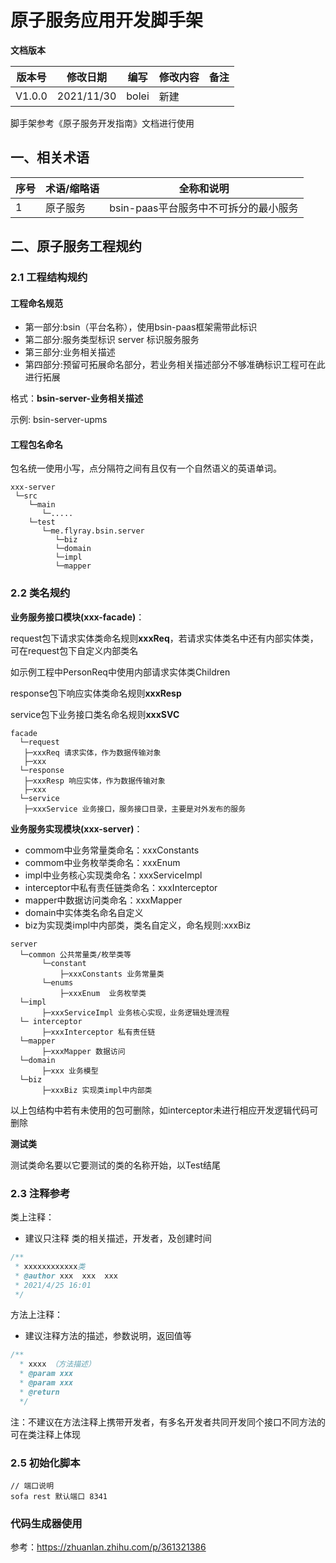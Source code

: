 # 原子服务应用开发脚手架

  **文档版本**

| 版本号 | 修改日期   | 编写   | 修改内容                     | 备注 |
| ------ | ---------- | ------ | ---------------------------- | ---- |
| V1.0.0 | 2021/11/30 | bolei | 新建                         |      |

脚手架参考《原子服务开发指南》文档进行使用

## 一、相关术语

| 序号 | 术语/缩略语 | 全称和说明                                                   |
| ---- | ----------- | ------------------------------------------------------------ |
| 1    | 原子服务        | bsin-paas平台服务中不可拆分的最小服务                  |


## 二、原子服务工程规约

### 2.1 工程结构规约


####   工程命名规范

- 第一部分:bsin（平台名称），使用bsin-paas框架需带此标识
- 第二部分:服务类型标识 server 标识服务服务
- 第三部分:业务相关描述
- 第四部分:预留可拓展命名部分，若业务相关描述部分不够准确标识工程可在此进行拓展

 格式：**bsin-server-业务相关描述**
 
 示例: bsin-server-upms

####  工程包名命名

   包名统一使用小写，点分隔符之间有且仅有一个自然语义的英语单词。


```
xxx-server
 └─src
    └─main
       └─.....
    └─test
       └─me.flyray.bsin.server
          └─biz
          └─domain
          └─impl
          └─mapper
```

### 2.2 类名规约

**业务服务接口模块(xxx-facade)**：

request包下请求实体类命名规则**xxxReq**，若请求实体类名中还有内部实体类，可在request包下自定义内部类名

如示例工程中PersonReq中使用内部请求实体类Children

response包下响应实体类命名规则**xxxResp**

service包下业务接口类名命名规则**xxxSVC**

```
facade
  └─request
   ├─xxxReq 请求实体，作为数据传输对象
   ├─xxx
  └─response
   ├─xxxResp 响应实体，作为数据传输对象
   ├─xxx
  └─service
   ├─xxxService 业务接口，服务接口目录，主要是对外发布的服务
```

**业务服务实现模块(xxx-server)**：

- commom中业务常量类命名：xxxConstants
- commom中业务枚举类命名：xxxEnum
- impl中业务核心实现类命名：xxxServiceImpl
- interceptor中私有责任链类命名：xxxInterceptor
- mapper中数据访问类命名：xxxMapper
- domain中实体类名命名自定义
- biz为实现类impl中内部类，类名自定义，命名规则:xxxBiz

```
server
  └─common 公共常量类/枚举类等
       └─constant 
           ├─xxxConstants 业务常量类
       └─enums 
           ├─xxxEnum  业务枚举类
  └─impl
       ├─xxxServiceImpl 业务核心实现，业务逻辑处理流程
  └─ interceptor  
       ├─xxxInterceptor 私有责任链
  └─mapper
       ├─xxxMapper 数据访问
  └─domain
       ├─xxx 业务模型
  └─biz
       ├─xxxBiz 实现类impl中内部类
```

以上包结构中若有未使用的包可删除，如interceptor未进行相应开发逻辑代码可删除

**测试类**

  测试类命名要以它要测试的类的名称开始，以Test结尾

### 2.3 注释参考

类上注释：

-   建议只注释 类的相关描述，开发者，及创建时间

```java
/**
 * xxxxxxxxxxxx类
 * @author xxx  xxx  xxx
 * 2021/4/25 16:01
 */
```

方法上注释：

- 建议注释方法的描述，参数说明，返回值等

```java
/**
  * xxxx （方法描述）
  * @param xxx
  * @param xxx
  * @return
  */
```

注：不建议在方法注释上携带开发者，有多名开发者共同开发同个接口不同方法的可在类注释上体现


### 2.5 初始化脚本

```
// 端口说明
sofa rest 默认端口 8341
```

### 代码生成器使用
参考：https://zhuanlan.zhihu.com/p/361321386
